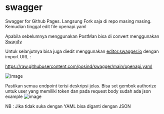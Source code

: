 # swagger
Swagger for Github Pages. Langsung Fork saja di repo masing masing. Kemudian tinggal edit file openapi.yaml

Apabila sebelumnya menggunakan PostMan bisa di convert menggunakan [Swagify](https://swagify.io/convert/)

Untuk selanjutnya bisa juga diedit menggunakan [editor.swagger.io](https://editor.swagger.io/) dengan import URL :

https://raw.githubusercontent.com/posind/swagger/main/openapi.yaml

![image](https://github.com/jscroot/swagger/assets/11188109/d5cc9ae1-e73d-4eaa-929d-dab1f74fe2cd)

Pastikan semua endpoint terisi deskripsi jelas. Bisa set gembok authorize untuk user yang memiliki token dan pada request body sudah ada json example
![image](https://github.com/jscroot/swagger/assets/11188109/346d19b1-6294-4538-a287-d5d271dd2523)

NB : Jika tidak suka dengan YAML bisa diganti dengan JSON

